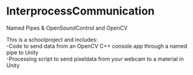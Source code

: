 # InterprocessCommunication
Named Pipes &amp; OpenSoundControl and OpenCV

This is a schoolproject and includes:</br>
-Code to send data from an OpenCV C++ console app through a named pipe to Unity</br>
-Processing script to send pixeldata from your webcam to a material in Unity
